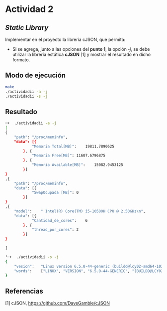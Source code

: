 # Actividad 2
## _Static Library_
Implementar en el proyecto la librería cJSON, que permita:

 - Si se agrega, junto a las opciones del **punto 1**, la opción _-j_, se debe utilizar la librería estática **cJSON** [1] y mostrar el resultado en dicho formato.
## Modo de ejecución

```bash
make
./actividadii -a -j
./actividadii -s -j
```

## Resultado

```bash
─➤  ./actividadii -a -j                                             
[
{
	"path":	"/proc/meminfo",
	"data":	[{
			"Memoria Total[MB]":	19811.7890625
		}, {
			"Memoria Free[MB]":	11607.6796875
		}, {
			"Memoria Available[MB]":	15082.9453125
		}]
}
,{
	"path":	"/proc/meminfo",
	"data":	[{
			"SwapOcupada [MB]":	0
		}]
}
,{
	"model":	" Intel(R) Core(TM) i5-10500H CPU @ 2.50GHz\n",
	"data":	[{
			"Cantidad_de_cores":	6
		}, {
			"thread_por_cores":	2
		}]
}

]
```

```bash
╰─➤  ./actividadii -s -j
{
	"vesion":	"Linux version 6.5.0-44-generic (buildd@lcy02-amd64-103) (x86_64-linux-gnu-gcc-12 (Ubuntu 12.3.0-1ubuntu1~22.04) 12.3.0, GNU ld (GNU Binutils for Ubuntu) 2.38) #44~22.04.1-Ubuntu SMP PREEMPT_DYNAMIC T",
	"words":	["LINUX", "VERSION", "6.5.0-44-GENERIC", "(BUILDD@LCY02-AMD64-103)", "(X86_64-LINUX-GNU-GCC-12", "(UBUNTU", "12.3.0-1UBUNTU1~22.04)", "12.3.0,", "GNU", "LD", "(GNU", "BINUTILS", "FOR", "UBUNTU)", "2.38)", "#44~22.04.1-UBUNTU", "SMP", "PREEMPT_DYNAMIC", "T"]
}
```


## Referencias
[1] cJSON, https://github.com/DaveGamble/cJSON